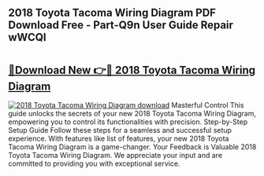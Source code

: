 ## 2018 Toyota Tacoma Wiring Diagram PDF Download Free - Part-Q9n User Guide Repair wWCQI

# <h2><a href="http://dfkz0dx.blite.top/?on=2018+Toyota+Tacoma+Wiring+Diagram">🔗Download New 👉🔴 2018 Toyota Tacoma Wiring Diagram</a></h2>

[![2018 Toyota Tacoma Wiring Diagram download](https://i.imgur.com/lujVjoI.png)](http://dfkz0dx.blite.top/?on=2018+Toyota+Tacoma+Wiring+Diagram)
Masterful Control This guide unlocks the secrets of your new 2018 Toyota Tacoma Wiring Diagram, empowering you to control its functionalities with precision. Step-by-Step Setup Guide Follow these steps for a seamless and successful setup experience. With features like list of features, your new 2018 Toyota Tacoma Wiring Diagram is a game-changer. Your Feedback is Valuable 2018 Toyota Tacoma Wiring Diagram. We appreciate your input and are committed to providing you with exceptional service.
